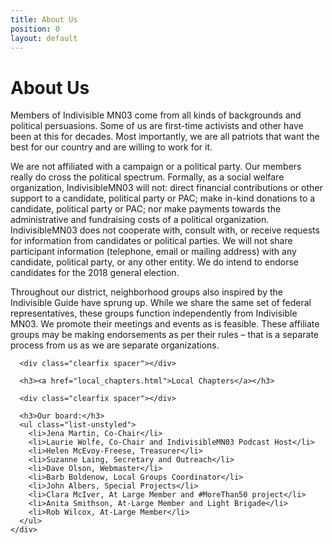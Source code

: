 ```yaml
---
title: About Us
position: 0
layout: default
---
```


<div class="container">
  <div class="clearfix spacer"></div>
  <h1>About Us</h1>
  <div class="row">
    <div class="col-9">
      <p>Members of Indivisible MN03 come from all kinds of backgrounds and political persuasions. Some of us are first-time activists and other have been at this for decades. Most importantly, we are all patriots that want the best for our country and are willing to work for it.</p>
      <p>We are not affiliated with a campaign or a political party. Our members really do cross the political spectrum. Formally, as a social welfare organization, IndivisibleMN03 will not: direct financial contributions or other support to a candidate, political party or PAC; make in-kind donations to a candidate, political party or PAC; nor make payments towards the administrative and fundraising costs of a political organization. IndivisibleMN03 does not cooperate with, consult with, or receive requests for information from candidates or political parties. We will not share participant information (telephone, email or mailing address) with any candidate, political party, or any other entity. We do intend to endorse candidates for the 2018 general election.</p>
      <p>Throughout our district, neighborhood groups also inspired by the Indivisible Guide have sprung up. While we share the same set of federal representatives, these groups function independently from Indivisible MN03. We promote their meetings and events as is feasible. These affiliate groups may be making endorsements as per their rules – that is a separate process from us as we are separate organizations.</p>

      <div class="clearfix spacer"></div>

      <h3><a href="local_chapters.html">Local Chapters</a></h3>

      <div class="clearfix spacer"></div>

      <h3>Our board:</h3>
      <ul class="list-unstyled">
        <li>Jena Martin, Co-Chair</li>
        <li>Laurie Wolfe, Co-Chair and IndivisibleMN03 Podcast Host</li>
        <li>Helen McEvoy-Freese, Treasurer</li>
        <li>Suzanne Laing, Secretary and Outreach</li>
        <li>Dave Olson, Webmaster</li>
        <li>Barb Boldenow, Local Groups Coordinator</li>
        <li>John Albers, Special Projects</li>
        <li>Clara McIver, At Large Member and #MoreThan50 project</li>
        <li>Anita Smithson, At-Large Member and Light Brigade</li>
        <li>Rob Wilcox, At-Large Member</li>
      </ul>
    </div>
  </div>
  <div class="clearfix spacer"></div>
</div>
